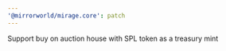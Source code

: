 ```yaml
---
'@mirrorworld/mirage.core': patch
---
```


Support buy on auction house with SPL token as a treasury mint
